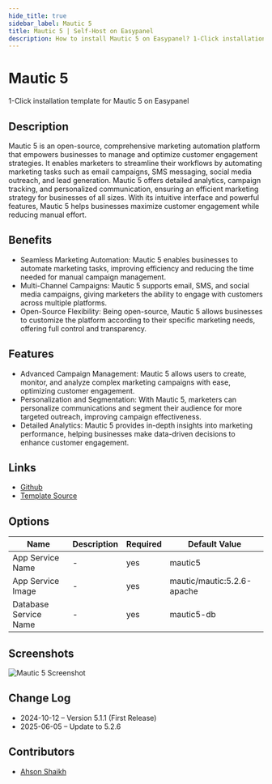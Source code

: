 ```yaml
---
hide_title: true
sidebar_label: Mautic 5
title: Mautic 5 | Self-Host on Easypanel
description: How to install Mautic 5 on Easypanel? 1-Click installation template for Mautic 5 on Easypanel
---
```


<!-- generated -->

# Mautic 5

1-Click installation template for Mautic 5 on Easypanel

## Description

Mautic 5 is an open-source, comprehensive marketing automation platform that empowers businesses to manage and optimize customer engagement strategies. It enables marketers to streamline their workflows by automating marketing tasks such as email campaigns, SMS messaging, social media outreach, and lead generation. Mautic 5 offers detailed analytics, campaign tracking, and personalized communication, ensuring an efficient marketing strategy for businesses of all sizes. With its intuitive interface and powerful features, Mautic 5 helps businesses maximize customer engagement while reducing manual effort.

## Benefits

- Seamless Marketing Automation: Mautic 5 enables businesses to automate marketing tasks, improving efficiency and reducing the time needed for manual campaign management.
- Multi-Channel Campaigns: Mautic 5 supports email, SMS, and social media campaigns, giving marketers the ability to engage with customers across multiple platforms.
- Open-Source Flexibility: Being open-source, Mautic 5 allows businesses to customize the platform according to their specific marketing needs, offering full control and transparency.

## Features

- Advanced Campaign Management: Mautic 5 allows users to create, monitor, and analyze complex marketing campaigns with ease, optimizing customer engagement.
- Personalization and Segmentation: With Mautic 5, marketers can personalize communications and segment their audience for more targeted outreach, improving campaign effectiveness.
- Detailed Analytics: Mautic 5 provides in-depth insights into marketing performance, helping businesses make data-driven decisions to enhance customer engagement.

## Links

- [Github](https://github.com/mautic/mautic)
- [Template Source](https://github.com/easypanel-io/templates/tree/main/templates/mautic5)

## Options

Name | Description | Required | Default Value
-|-|-|-
App Service Name | - | yes | mautic5
App Service Image | - | yes | mautic/mautic:5.2.6-apache
Database Service Name | - | yes | mautic5-db

## Screenshots

![Mautic 5 Screenshot](./assets/screenshot.png)

## Change Log

- 2024-10-12 – Version 5.1.1 (First Release)
- 2025-06-05 – Update to 5.2.6

## Contributors

- [Ahson Shaikh](https://github.com/Ahson-Shaikh)
